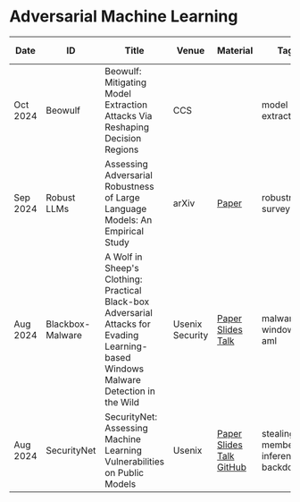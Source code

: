 # Adversarial Machine Learning

| Date | ID | Title | Venue | Material | Tags | Short Summary | Summary |
|---|---|---|---|---|---|---|---|
| Oct 2024 | Beowulf | Beowulf: Mitigating Model Extraction Attacks Via Reshaping Decision Regions | CCS | | model extraction| |[Link](https://github.com/nabeelxy/ai-security-guide/tree/main/security_for_ai/adversarial_machine_learning/summaries/202410_aml_ccs_beowulf_summary.txt) |
| Sep 2024 | Robust LLMs | Assessing Adversarial Robustness of Large Language Models: An Empirical Study | arXiv | [Paper](https://arxiv.org/pdf/2405.02764) | robustness, survey | | |
| Aug 2024 | Blackbox-Malware | A Wolf in Sheep's Clothing: Practical Black-box Adversarial Attacks for Evading Learning-based Windows Malware Detection in the Wild | Usenix Security | [Paper](https://www.usenix.org/system/files/usenixsecurity24-ling.pdf) [Slides](https://www.usenix.org/system/files/usenixsecurity24_slides-ling.pdf) [Talk](https://youtu.be/hmMD1cr3WBo) | malware, windows, aml | | |
| Aug 2024 | SecurityNet | SecurityNet: Assessing Machine Learning Vulnerabilities on Public Models | Usenix | [Paper](https://www.usenix.org/system/files/sec24summer-prepub-617-zhang-boyang.pdf) [Slides](https://www.usenix.org/system/files/usenixsecurity24_slides-zhang-boyang.pdf) [Talk](https://youtu.be/tQvCGHO8cvM) [GitHub](https://trustairlab.github.io/SecurityNet/)| stealing, membership inference, backdoor | | |
